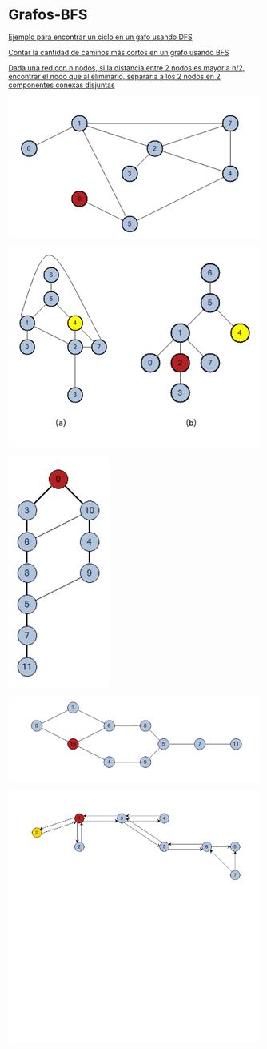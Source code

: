 ﻿# Grafos-BFS
<a href="https://github.com/mathiasuy/Algoritmos-sobre-Grafos/blob/master/img/EncontrarCicloDFS.java">Ejemplo para encontrar un ciclo en un gafo usando DFS</a>

<a href="https://github.com/mathiasuy/Algoritmos-sobre-Grafos/blob/master/EncontrarNodoHubEnGrafo.java">Contar la cantidad de caminos más cortos en un grafo usando BFS</a>


<a href="https://github.com/mathiasuy/Algoritmos-sobre-Grafos/blob/master/CantidadDeCaminosMasCortosBFS">Dada una red con n nodos, si la distancia entre 2 nodos es mayor a n/2, encontrar el nodo que al eliminarlo, separaría a los 2 nodos en 2 componentes conexas disjuntas</a>

![alt text](https://github.com/mathiasuy/Algoritmos-sobre-Grafos/blob/master/img/original.PNG)

![alt text](https://github.com/mathiasuy/Algoritmos-sobre-Grafos/blob/master/img/tree.png)

![alt text](https://github.com/mathiasuy/Algoritmos-sobre-Grafos/blob/master/img/treered.PNG)

![alt text](https://github.com/mathiasuy/Algoritmos-sobre-Grafos/blob/master/img/red.PNG)

![alt text](https://github.com/mathiasuy/Algoritmos-sobre-Grafos/blob/master/img/graf.gif)

